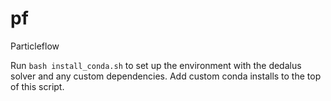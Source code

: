 # pf
Particleflow

Run `bash install_conda.sh` to set up the environment with the dedalus solver
and any custom dependencies. Add custom conda installs to the top of this script.
